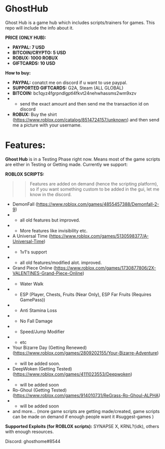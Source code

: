 # GhostHub
Ghost Hub is a game hub which includes scripts/trainers for games. This repo will include the info about it.

**PRICE (ONLY HUB):**
- **PAYPAL: 7 USD**
- **BITCOIN/CRYPTO: 5 USD**
- **ROBUX: 1000 ROBUX**
- **GIFTCARDS: 10 USD**

**How to buy:**
- **PAYPAL:** conatct me on discord if u want to use paypal.
- **SUPPORTED GIFTCARDS:** G2A, Steam (ALL GLOBAL)
- **BITCOIN:** bc1qyz4fgrpndlgptl4fkvt24nehwhassms2wm9xzv 
- - send the exact amount and then send me the transaction id on discord
- **ROBUX:** Buy the shirt (https://www.roblox.com/catalog/8514724157/unknown) and then send me a picture with your username.

# Features:
**Ghost Hub** is in a Testing Phase right now. Means most of the game scripts are either in Testing or Getting made. Currently we support:

**ROBLOX SCRIPTS:**
>> Features are added on demand (hence the scripting platform), so if you want something custom to be added in the gui, let me know in the discord.
+ DemonFall (https://www.roblox.com/games/4855457388/Demonfall-2-9)
+ + all old features but improved.
+ + More features like invisibility etc.
+ A Universal Time (https://www.roblox.com/games/5130598377/A-Universal-Time)
+ + 1v1's support
+ + all old features/modified alot. improved.
+ Grand Piece Online (https://www.roblox.com/games/1730877806/2X-VALENTINES-Grand-Piece-Online)
+ + Water Walk
+ + ESP (Player, Chests, Fruits (Near Only), ESP Far Fruits (Requires GamePass))
+ + Anti Stamina Loss
+ + No Fall Damage
+ + Speed/Jump Modifier
+ + etc
+ Your Bizarre Day (Getting Renewed) (https://www.roblox.com/games/2809202155/Your-Bizarre-Adventure)
+ + will be added soon.
+ DeepWoken (Getting Tested) (https://www.roblox.com/games/4111023553/Deepwoken)
+ + will be added soon
+ Ro-Ghoul (Getting Tested) (https://www.roblox.com/games/914010731/ReGrass-Ro-Ghoul-ALPHA)
+ + will be added soon
+ and more... (more game scripts are getting made/created, game scripts can be made on demand if enough people want it #suggest-games )

**Supported Exploits (for ROBLOX scripts):** SYNAPSE X, KRNL?(idk), others with enough resources.

Discord: ghosthome#8544
